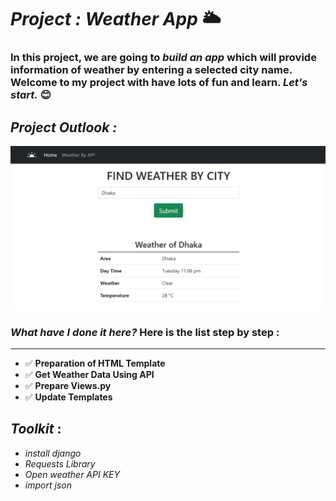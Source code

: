 #  _Project : Weather App_ 🌥️  

### In this project, we are going to _build an app_ which will provide information of weather by entering a selected city name. Welcome to my project with have lots of fun and learn. _Let's start._ 😊  

## _Project Outlook :_
<img src="./weather_app-readme.png" alt="project demo">

### _What have I done it here?_  Here is the list step by step :  
---
- ✅ __Preparation of HTML Template__
- ✅ __Get Weather Data Using API__  
- ✅ __Prepare Views.py__
- ✅ __Update Templates__  

## _Toolkit_ :
- _install django_
- _Requests Library_
- _Open weather API KEY_
- _import json_
